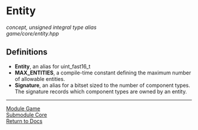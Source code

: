 # Entity
*concept, unsigned integral type alias*  
*game/core/entity.hpp*

## Definitions
- **Entity**, an alias for uint_fast16_t
- **MAX_ENTITIES**, a compile-time constant defining the maximum number of allowable entities.
- **Signature**, an alias for a bitset sized to the number of component types. The signature records which component types are owned by an entity.

---

[Module Game](../game.md)  
[Submodule Core](core.md)  
[Return to Docs](../../docs.md)
